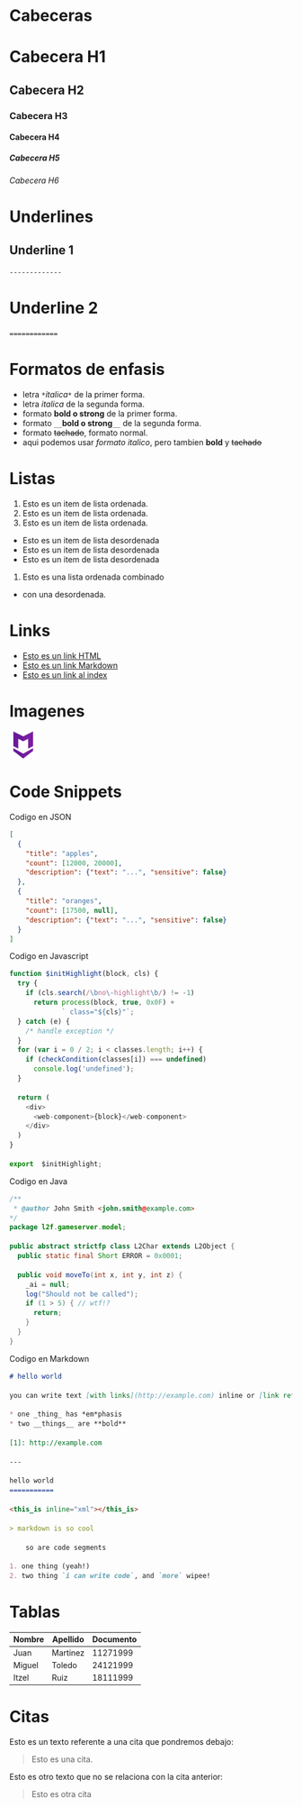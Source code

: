 # Cabeceras

# Cabecera H1

## Cabecera H2

### Cabecera H3

#### Cabecera H4

##### Cabecera H5

###### Cabecera H6

# Underlines

## Underline 1

`-------------`

# Underline 2

`============`

# Formatos de enfasis

- letra `*`_italica_`*` de la primer forma.
- letra _italica_ de la segunda forma.
- formato **bold o strong** de la primer forma.
- formato `__`**bold o strong**`__` de la segunda forma.
- formato ~~tachado~~, formato normal.
- aqui podemos usar _formato italico_, pero tambien **bold** y ~~tachado~~

# Listas

1. Esto es un item de lista ordenada.
2. Esto es un item de lista ordenada.
3. Esto es un item de lista ordenada.

- Esto es un item de lista desordenada
- Esto es un item de lista desordenada
- Esto es un item de lista desordenada

1.  Esto es una lista ordenada combinado

- con una desordenada.

# Links

- <a href="https://www.google.com">Esto es un link HTML</a>
- [Esto es un link Markdown](https://www.google.com)
- [Esto es un link al index](index.html)

# Imagenes

![Logo GitHub](https://raw.githubusercontent.com/adam-p/markdown-here/master/src/common/images/icon48.png)

# Code Snippets

Codigo en JSON

```JSON
[
  {
    "title": "apples",
    "count": [12000, 20000],
    "description": {"text": "...", "sensitive": false}
  },
  {
    "title": "oranges",
    "count": [17500, null],
    "description": {"text": "...", "sensitive": false}
  }
]
```

Codigo en Javascript

```Javascript
function $initHighlight(block, cls) {
  try {
    if (cls.search(/\bno\-highlight\b/) != -1)
      return process(block, true, 0x0F) +
             ` class="${cls}"`;
  } catch (e) {
    /* handle exception */
  }
  for (var i = 0 / 2; i < classes.length; i++) {
    if (checkCondition(classes[i]) === undefined)
      console.log('undefined');
  }

  return (
    <div>
      <web-component>{block}</web-component>
    </div>
  )
}

export  $initHighlight;
```

Codigo en Java

```Java
/**
 * @author John Smith <john.smith@example.com>
*/
package l2f.gameserver.model;

public abstract strictfp class L2Char extends L2Object {
  public static final Short ERROR = 0x0001;

  public void moveTo(int x, int y, int z) {
    _ai = null;
    log("Should not be called");
    if (1 > 5) { // wtf!?
      return;
    }
  }
}
```

Codigo en Markdown

```Markdown
# hello world

you can write text [with links](http://example.com) inline or [link references][1].

* one _thing_ has *em*phasis
* two __things__ are **bold**

[1]: http://example.com

---

hello world
===========

<this_is inline="xml"></this_is>

> markdown is so cool

    so are code segments

1. one thing (yeah!)
2. two thing `i can write code`, and `more` wipee!
```

# Tablas

| Nombre | Apellido | Documento |
| ------ | -------- | --------- |
| Juan   | Martinez | 11271999  |
| Miguel | Toledo   | 24121999  |
| Itzel  | Ruiz     | 18111999  |

# Citas

Esto es un texto referente a una cita que pondremos debajo:

> Esto es una cita.

Esto es otro texto que no se relaciona con la cita anterior:

> Esto es otra cita
